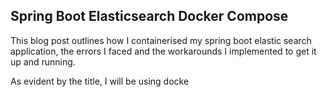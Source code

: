 ## Spring Boot Elasticsearch Docker Compose

This blog post outlines how I containerised my spring boot elastic search application, the errors I faced and the workarounds I implemented to get it up and running.

As evident by the title, I will be using docke 
<!--stackedit_data:
eyJoaXN0b3J5IjpbMTQxNzAzMjkwOCwtMzMyNDU1MzYzXX0=
-->